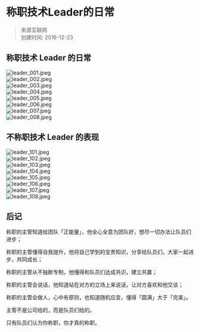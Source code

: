 # 称职技术Leader的日常  
> 来源互联网    
> 创建时间: 2016-12-23

## 称职技术 Leader 的日常
![leader_001.jpeg](assets/share/20161223/leader_001.jpeg)  
![leader_002.jpeg](assets/share/20161223/leader_002.jpeg)  
![leader_003.jpeg](assets/share/20161223/leader_003.jpeg)  
![leader_004.jpeg](assets/share/20161223/leader_004.jpeg)  
![leader_005.jpeg](assets/share/20161223/leader_005.jpeg)  
![leader_006.jpeg](assets/share/20161223/leader_006.jpeg)  
![leader_007.jpeg](assets/share/20161223/leader_007.jpeg)  
![leader_008.jpeg](assets/share/20161223/leader_008.jpeg)  

## 不称职技术 Leader 的表现
![leader_101.jpeg](assets/share/20161223/leader_101.jpeg)  
![leader_102.jpeg](assets/share/20161223/leader_102.jpeg)  
![leader_103.jpeg](assets/share/20161223/leader_103.jpeg)  
![leader_104.jpeg](assets/share/20161223/leader_104.jpeg)  
![leader_105.jpeg](assets/share/20161223/leader_105.jpeg)  
![leader_106.jpeg](assets/share/20161223/leader_106.jpeg)  
![leader_107.jpeg](assets/share/20161223/leader_107.jpeg)  
![leader_108.jpeg](assets/share/20161223/leader_108.jpeg)  

## 后记
称职的主管知道给团队「正能量」，他全心全意为团队好，想尽一切办法让队员们进步；

称职的主管懂得自我提升，他将自己学到的宝贵知识，分享给队员们，大家一起进步，共同成长；

称职的主管从不独断专制，他懂得和队员们达成共识，建立共赢；

称职的主管会说话，他知道站在对方的立场上来说话，让对方喜欢和他交谈；

称职的主管会做人，心中有原则，也知道随机应变，懂得「圆满」大于「完美」。

主管不是公司给的，而是队员们给的。

只有队员们认为你称职，你才真的称职。
